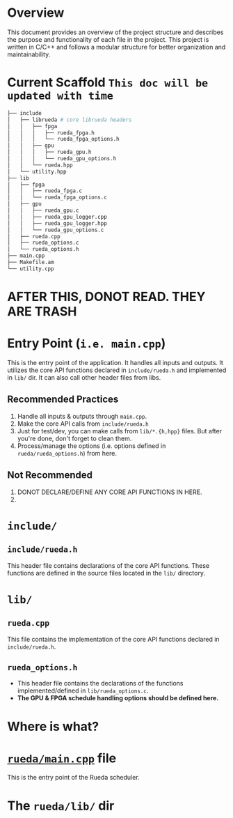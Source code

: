 # Overview
This document provides an overview of the project structure and describes the purpose and functionality of each file in the project. This project is written in C/C++ and follows a modular structure for better organization and maintainability.



# Current Scaffold `This doc will be updated with time`

```sh
├── include
│   ├── librueda # core librueda headers
│   │   ├── fpga
│   │   │   ├── rueda_fpga.h
│   │   │   └── rueda_fpga_options.h
│   │   ├── gpu
│   │   │   ├── rueda_gpu.h
│   │   │   └── rueda_gpu_options.h
│   │   └── rueda.hpp
│   └── utility.hpp
├── lib
│   ├── fpga
│   │   ├── rueda_fpga.c
│   │   └── rueda_fpga_options.c
│   ├── gpu
│   │   ├── rueda_gpu.c
│   │   ├── rueda_gpu_logger.cpp
│   │   ├── rueda_gpu_logger.hpp
│   │   └── rueda_gpu_options.c
│   ├── rueda.cpp
│   ├── rueda_options.c
│   └── rueda_options.h
├── main.cpp
├── Makefile.am
└── utility.cpp
```


# AFTER THIS, DONOT READ. THEY ARE TRASH

# Entry Point (`i.e. main.cpp`)
This is the entry point of the application. It handles all inputs and outputs. It utilizes the core API functions declared in `include/rueda.h` and implemented in `lib/` dir. It can also call other header files from libs.

## Recommended Practices

1. Handle all inputs & outputs through `main.cpp`.
2. Make the core API calls from `include/rueda.h`
3. Just for test/dev, you can make calls from `lib/*.{h,hpp}` files. But after you're done, don't forget to clean them.
4. Process/manage the options (i.e. options defined in `rueda/rueda_options.h`) from here.

## Not Recommended
1. DONOT DECLARE/DEFINE ANY CORE API FUNCTIONS IN HERE.
2. 


# `include/`

## `include/rueda.h`

This header file contains declarations of the core API functions. These functions are defined in the source files located in the `lib/` directory.

# `lib/`

## `rueda.cpp`
This file contains the implementation of the core API functions declared in `include/rueda.h`.


## `rueda_options.h`
- This header file contains the declarations of the functions implemented/defined in `lib/rueda_options.c`.
- **The GPU & FPGA schedule handling options should be defined here.**



# Where is what?

# [`rueda/main.cpp`](../../main.cpp) file

This is the entry point of the Rueda scheduler.


# The `rueda/lib/` dir






